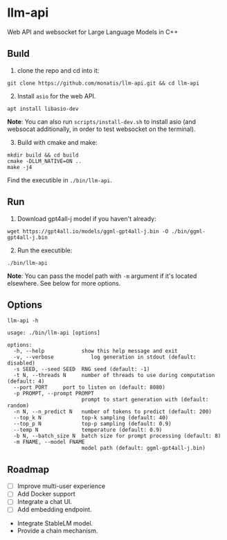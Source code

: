 # llm-api
Web API and websocket for Large Language Models in C++

## Buıld

1. clone the repo and cd into it:

```shell
git clone https://github.com/monatis/llm-api.git && cd llm-api
```

2. Install `asio` for the web API.

```shell
apt install libasio-dev
```

**Note**: You can also run `scripts/install-dev.sh` to install asio 
(and websocat additionally, in order to test websocket on the terminal).

3. Build with cmake and make:

```shell
mkdir build && cd build
cmake -DLLM_NATIVE=ON ..
make -j4
```

Find the executible in `./bin/llm-api`.

## Run

1. Download gpt4all-j model if you haven't already:

```shell
wget https://gpt4all.io/models/ggml-gpt4all-j.bin -O ./bin/ggml-gpt4all-j.bin
```

2. Run the executible:

```shell
./bin/llm-api
```

**Note**: You can pass the model path with `-m` argument if it's located elsewhere. See below for more options.

## Options

```
llm-api -h

usage: ./bin/llm-api [options]                                                                                          
                                                                                                                        
options:
  -h, --help            show this help message and exit
  -v, --verbose            log generation in stdout (default: disabled)
  -s SEED, --seed SEED  RNG seed (default: -1)
  -t N, --threads N     number of threads to use during computation (default: 4)
  --port PORT     port to listen on (default: 8080)
  -p PROMPT, --prompt PROMPT                                                                                            
                        prompt to start generation with (default: random)
  -n N, --n_predict N   number of tokens to predict (default: 200)
  --top_k N             top-k sampling (default: 40)
  --top_p N             top-p sampling (default: 0.9)
  --temp N              temperature (default: 0.9)
  -b N, --batch_size N  batch size for prompt processing (default: 8)
  -m FNAME, --model FNAME                                                                                               
                        model path (default: ggml-gpt4all-j.bin)
```

## Roadmap

- [ ] Improve multi-user experience
- [ ] Add Docker support
- [ ] Integrate a chat UI.
- [ ] Add embedding endpoint.
- Integrate StableLM model.
- Provide a chain mechanism.
